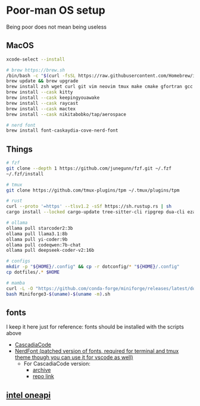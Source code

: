 # Poor-man OS setup
Being poor does not mean being useless

## MacOS
```bash
xcode-select --install

# brew https://brew.sh
/bin/bash -c "$(curl -fsSL https://raw.githubusercontent.com/Homebrew/install/HEAD/install.sh)"
brew update && brew upgrade
brew install zsh wget curl git vim neovim tmux make cmake gfortran gcc btop
brew install --cask kitty
brew install --cask keepingyouawake
brew install --cask raycast
brew install --cask mactex
brew install --cask nikitabobko/tap/aerospace

# nerd font
brew install font-caskaydia-cove-nerd-font
```

## Things
```bash
# fzf
git clone --depth 1 https://github.com/junegunn/fzf.git ~/.fzf
~/.fzf/install

# tmux
git clone https://github.com/tmux-plugins/tpm ~/.tmux/plugins/tpm

# rust
curl --proto '=https' --tlsv1.2 -sSf https://sh.rustup.rs | sh
cargo install --locked cargo-update tree-sitter-cli ripgrep dua-cli eza zoxide bat yazi-fm yazi-cli

# ollama
ollama pull starcoder2:3b
ollama pull llama3.1:8b
ollama pull yi-coder:9b
ollama pull codeqwen:7b-chat
ollama pull deepseek-coder-v2:16b

# configs
mkdir -p "${HOME}/.config" && cp -r dotconfig/* "${HOME}/.config"
cp dotfiles/.* $HOME

# mamba
curl -L -O "https://github.com/conda-forge/miniforge/releases/latest/download/Miniforge3-$(uname)-$(uname -m).sh"
bash Miniforge3-$(uname)-$(uname -m).sh
```

## fonts
I keep it here just for reference: fonts should be installed with the scripts above
* [CascadiaCode](https://github.com/microsoft/cascadia-code)
* [NerdFont (patched version of fonts, required for terminal and tmux theme though you can use it for vscode as well)](https://github.com/ryanoasis/nerd-fonts)
  * For CascadiaCode version:
    * [archive](https://github.com/ryanoasis/nerd-fonts/releases/latest)
    * [repo link](https://github.com/ryanoasis/nerd-fonts/tree/master/patched-fonts/CascadiaCode)

## [intel oneapi](https://software.intel.com/content/www/us/en/develop/tools/oneapi/all-toolkits.html)
